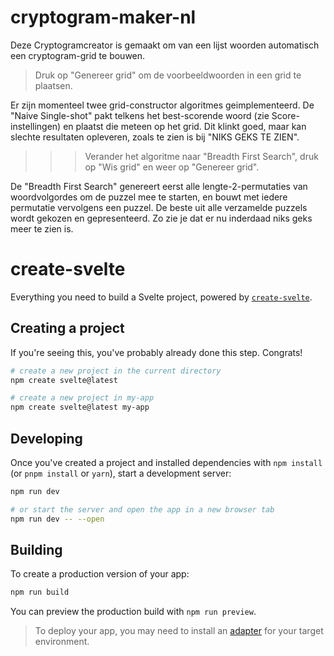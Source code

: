 # cryptogram-maker-nl
Deze Cryptogramcreator is gemaakt om van een lijst woorden automatisch een cryptogram-grid te bouwen.

> Druk op "Genereer grid" om de voorbeeldwoorden in een grid te plaatsen.

Er zijn momenteel twee grid-constructor algoritmes geimplementeerd. De "Naive Single-shot" pakt telkens het best-scorende woord (zie Score-instellingen) en plaatst die meteen op het grid. Dit klinkt goed, maar kan slechte resultaten opleveren, zoals te zien is bij "NIKS GEKS TE ZIEN".

>>>   Verander het algoritme naar "Breadth First Search", 
            druk op "Wis grid" en weer op "Genereer grid".
            
De "Breadth First Search" genereert eerst alle lengte-2-permutaties van woordvolgordes om de puzzel mee te starten, en bouwt met iedere permutatie vervolgens een puzzel. De beste uit alle verzamelde puzzels wordt gekozen en gepresenteerd. Zo zie je dat er nu inderdaad niks geks meer te zien is.

# create-svelte

Everything you need to build a Svelte project, powered by [`create-svelte`](https://github.com/sveltejs/kit/tree/master/packages/create-svelte).

## Creating a project

If you're seeing this, you've probably already done this step. Congrats!

```bash
# create a new project in the current directory
npm create svelte@latest

# create a new project in my-app
npm create svelte@latest my-app
```

## Developing

Once you've created a project and installed dependencies with `npm install` (or `pnpm install` or `yarn`), start a development server:

```bash
npm run dev

# or start the server and open the app in a new browser tab
npm run dev -- --open
```

## Building

To create a production version of your app:

```bash
npm run build
```

You can preview the production build with `npm run preview`.

> To deploy your app, you may need to install an [adapter](https://kit.svelte.dev/docs/adapters) for your target environment.
